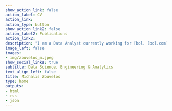 ```yaml
---
show_action_link: false
action_label: CV
action_link: 
action_type: button
show_action_link2: false
action_label2: Publications
action_link2: 
description: "I am a Data Analyst currently working for [bol. (bol.com)](https://www.bol.com/nl/nl/), the largest online retailer in the Netherlands. My focus revolves around Data Analytics, Data Engineering and Machine Learning. I have experience in a wide spectrum of Data Science workflows, from creating robust data pipelines, dashboarding, to automated reporting and data storytelling, as well as, building and deploying machine learning models."
image_left: false
images: 
- img/zouvelos_m.jpeg
show_social_links: true
subtitle: Data Science, Engineering & Analytics
text_align_left: false
title: Michalis Zouvelos
type: home
outputs:
- html
- rss
- json
---
```

